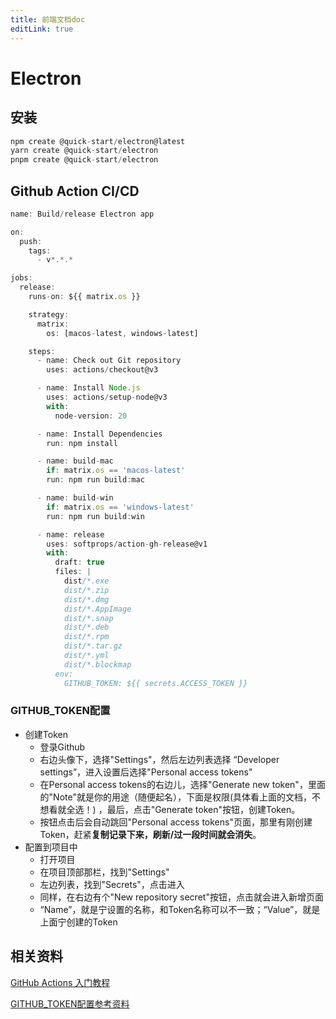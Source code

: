 ```yaml
---
title: 前端文档doc
editLink: true
---
```


# Electron

## 安装

~~~js
npm create @quick-start/electron@latest
yarn create @quick-start/electron
pnpm create @quick-start/electron
~~~

## Github Action CI/CD

```js
name: Build/release Electron app

on:
  push:
    tags:
      - v*.*.*

jobs:
  release:
    runs-on: ${{ matrix.os }}

    strategy:
      matrix:
        os: [macos-latest, windows-latest]

    steps:
      - name: Check out Git repository
        uses: actions/checkout@v3

      - name: Install Node.js
        uses: actions/setup-node@v3
        with:
          node-version: 20

      - name: Install Dependencies
        run: npm install

      - name: build-mac
        if: matrix.os == 'macos-latest'
        run: npm run build:mac

      - name: build-win
        if: matrix.os == 'windows-latest'
        run: npm run build:win

      - name: release
        uses: softprops/action-gh-release@v1
        with:
          draft: true
          files: |
            dist/*.exe
            dist/*.zip
            dist/*.dmg
            dist/*.AppImage
            dist/*.snap
            dist/*.deb
            dist/*.rpm
            dist/*.tar.gz
            dist/*.yml
            dist/*.blockmap
          env:
            GITHUB_TOKEN: ${{ secrets.ACCESS_TOKEN }}
```
### GITHUB_TOKEN配置
- 创建Token
  - 登录Github
  - 右边头像下，选择"Settings"，然后左边列表选择 “Developer settings”，进入设置后选择"Personal access tokens"
  - 在Personal access tokens的右边儿，选择"Generate new token"，里面的"Note"就是你的用途（随便起名），下面是权限(具体看上面的文档，不想看就全选！) ，最后，点击"Generate token"按钮，创建Token。
  - 按钮点击后会自动跳回"Personal access tokens"页面，那里有刚创建Token，赶紧**复制记录下来，刷新/过一段时间就会消失**。
- 配置到项目中
  - 打开项目
  - 在项目顶部那栏，找到"Settings"
  - 左边列表，找到"Secrets"，点击进入
  - 同样，在右边有个"New repository secret"按钮，点击就会进入新增页面
  - “Name”，就是宁设置的名称，和Token名称可以不一致；“Value”，就是上面宁创建的Token
## 相关资料
[GitHub Actions 入门教程](https://www.ruanyifeng.com/blog/2019/09/getting-started-with-github-actions.html)

[GITHUB_TOKEN配置参考资料](https://blog.csdn.net/ht370671963/article/details/111995883)

